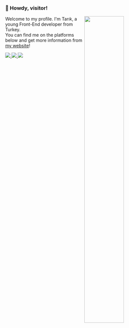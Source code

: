 ### 👋 Howdy, visitor!

<img width="50%" align="right" src="https://github-readme-stats.vercel.app/api?username=tarikcoskun&theme=nord&show_icons=true&hide_border=true&bg_color=161b22&hide=issues&hide_title=true&border_radius=8">

Welcome to my profile. I'm Tarık, a young Front-End developer from Turkey.  
You can find me on the platforms below and get more information from [my website](https://tarikcoskun.xyz/)!

<a href="https://discord.com/users/474537652943847444">
<img src="https://shields.io/badge/-Discord-8697f6?logo=discord&logoColor=fff">
</a><a href="https://twitter.com/itstarikcoskun">
<img src="https://shields.io/badge/-Twitter-009ded?logo=twitter&logoColor=fff">
</a><a href="https://steamcommunity.com/id/tarikcoskun/">
<img src="https://shields.io/badge/-Steam-161922?logo=steam&logoColor=fff">
</a>

<br />  
<br />  
  
